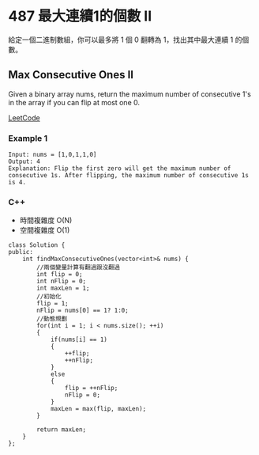 # 487 最大連續1的個數 II

給定一個二進制數組，你可以最多將 1 個 0 翻轉為 1，找出其中最大連續 1 的個數。

## Max Consecutive Ones II

Given a binary array nums, return the maximum number of consecutive 1's in the array if you can flip at most one 0.

[LeetCode](https://leetcode-cn.com/max-consecutive-ones-ii/)

### Example 1

```
Input: nums = [1,0,1,1,0]
Output: 4
Explanation: Flip the first zero will get the maximum number of consecutive 1s. After flipping, the maximum number of consecutive 1s is 4.
```

### C++ 

* 時間複雜度 O(N)
* 空間複雜度 O(1)

```
class Solution {
public:
    int findMaxConsecutiveOnes(vector<int>& nums) {
        //兩個變量計算有翻過跟沒翻過
        int flip = 0;
        int nFlip = 0;
        int maxLen = 1;
        //初始化
        flip = 1;
        nFlip = nums[0] == 1? 1:0; 
        //動態規劃
        for(int i = 1; i < nums.size(); ++i)
        {
            if(nums[i] == 1)
            {
                ++flip;
                ++nFlip;
            }
            else
            {
                flip = ++nFlip;
                nFlip = 0;
            }
            maxLen = max(flip, maxLen);
        }

        return maxLen;
    }
};
```
